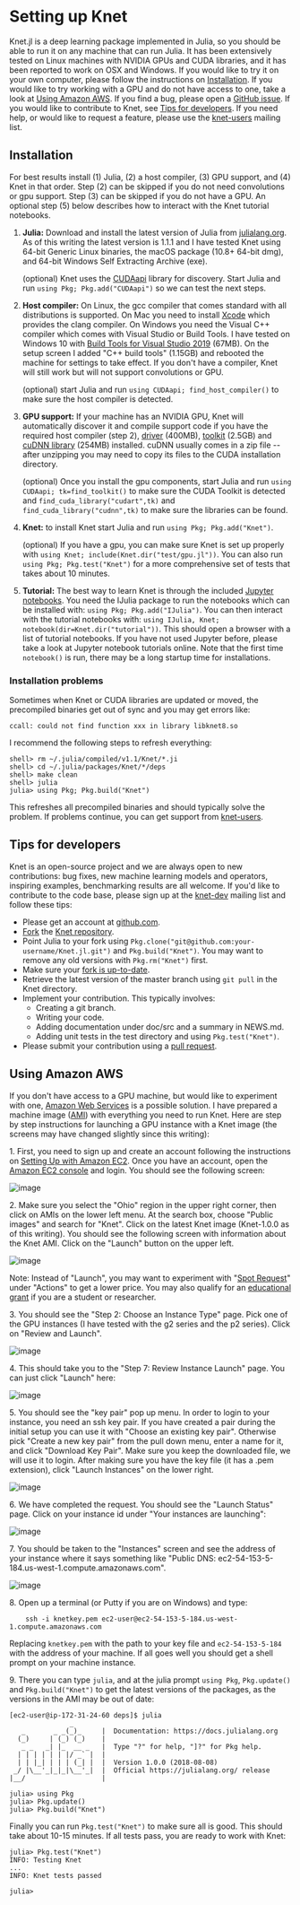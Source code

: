 # Setting up Knet

Knet.jl is a deep learning package implemented in Julia, so you should
be able to run it on any machine that can run Julia. It has been
extensively tested on Linux machines with NVIDIA GPUs and CUDA
libraries, and it has been reported to work on OSX and Windows.  If
you would like to try it on your own computer, please follow the
instructions on [Installation](@ref). If you would like to try working
with a GPU and do not have access to one, take a look at [Using Amazon
AWS](@ref). If you find a bug, please open a [GitHub
issue](https://github.com/denizyuret/Knet.jl/issues). If you would
like to contribute to Knet, see [Tips for developers](@ref). If you
need help, or would like to request a feature, please use the
[knet-users](https://groups.google.com/forum/#!forum/knet-users)
mailing list.

## Installation

For best results install (1) Julia, (2) a host compiler, (3) GPU support, and (4) Knet in that order. Step (2) can be skipped if you do not need convolutions or gpu support. Step (3) can be skipped if you do not have a GPU. An optional step (5) below describes how to interact with the Knet tutorial notebooks.

1. **Julia:** Download and install the latest version of Julia from [julialang.org](http://julialang.org/downloads). As of this writing the latest version is 1.1.1 and I have tested Knet using 64-bit Generic Linux binaries, the macOS package (10.8+ 64-bit dmg), and 64-bit Windows Self Extracting Archive (exe).

   (optional) Knet uses the [CUDAapi](https://github.com/JuliaGPU/CUDAapi.jl) library for discovery. Start Julia and run `using Pkg; Pkg.add("CUDAapi")` so we can test the next steps.

2. **Host compiler:** On Linux, the gcc compiler that comes standard with all distributions is supported. On Mac you need to install [Xcode](https://developer.apple.com/xcode/) which provides the clang compiler. On Windows you need the Visual C++ compiler which comes with Visual Studio or Build Tools. I have tested on Windows 10 with [Build Tools for Visual Studio 2019](https://visualstudio.microsoft.com/downloads)  (67MB). On the setup screen I added "C++ build tools" (1.15GB) and rebooted the machine for settings to take effect. If you don't have a compiler, Knet will still work but will not support convolutions or GPU.

   (optional) start Julia and run `using CUDAapi; find_host_compiler()` to make sure the host compiler is detected.

3. **GPU support:** If your machine has an NVIDIA GPU, Knet will automatically discover it and compile support code if you have the required host compiler (step 2), [driver](http://www.nvidia.com/Download/index.aspx) (400MB), [toolkit](https://developer.nvidia.com/cuda-downloads) (2.5GB) and [cuDNN library](https://developer.nvidia.com/cudnn) (254MB) installed. cuDNN usually comes in a zip file -- after unzipping you may need to copy its files to the CUDA installation directory.

   (optional) Once you install the gpu components, start Julia and run `using CUDAapi; tk=find_toolkit()` to make sure the CUDA Toolkit is detected and `find_cuda_library("cudart",tk)` and `find_cuda_library("cudnn",tk)` to make sure the libraries can be found.

4. **Knet:** to install Knet start Julia and run `using Pkg; Pkg.add("Knet")`.

   (optional) If you have a gpu, you can make sure Knet is set up properly with `using Knet; include(Knet.dir("test/gpu.jl"))`. You can also run `using Pkg; Pkg.test("Knet")` for a more comprehensive set of tests that takes about 10 minutes.

5. **Tutorial:** The best way to learn Knet is through the included [Jupyter notebooks](https://github.com/denizyuret/Knet.jl/tree/master/tutorial). You need the IJulia package to run the notebooks which can be installed with: `using Pkg; Pkg.add("IJulia")`. You can then interact with the tutorial notebooks with: `using IJulia, Knet; notebook(dir=Knet.dir("tutorial"))`. This should open a browser with a list of tutorial notebooks. If you have not used Jupyter before, please take a look at Jupyter notebook tutorials online. Note that the first time `notebook()` is run, there may be a long startup time for installations.

### Installation problems

Sometimes when Knet or CUDA libraries are updated or moved, the
precompiled binaries get out of sync and you may get errors like:

    ccall: could not find function xxx in library libknet8.so

I recommend the following steps to refresh everything:

    shell> rm ~/.julia/compiled/v1.1/Knet/*.ji
    shell> cd ~/.julia/packages/Knet/*/deps
    shell> make clean
    shell> julia
    julia> using Pkg; Pkg.build("Knet")

This refreshes all precompiled binaries and should typically solve the
problem. If problems continue, you can get support from
[knet-users](https://groups.google.com/forum/#!forum/knet-users).

## Tips for developers

Knet is an open-source project and we are always open to new
contributions: bug fixes, new machine learning models and operators,
inspiring examples, benchmarking results are all welcome. If you'd
like to contribute to the code base, please sign up at the
[knet-dev](https://groups.google.com/forum/#!forum/knet-dev) mailing
list and follow these tips:

-   Please get an account at [github.com](https://www.github.com).
-   [Fork](https://help.github.com/articles/fork-a-repo) the [Knet
    repository](https://github.com/denizyuret/Knet.jl).
-   Point Julia to your fork using
    `Pkg.clone("git@github.com:your-username/Knet.jl.git")` and
    `Pkg.build("Knet")`. You may want to remove any old versions with
    `Pkg.rm("Knet")` first.
-   Make sure your [fork is
    up-to-date](https://help.github.com/articles/syncing-a-fork).
-   Retrieve the latest version of the master branch using
    `git pull` in the Knet directory.
-   Implement your contribution.  This typically involves:
    - Creating a git branch.
    - Writing your code.
    - Adding documentation under doc/src and a summary in NEWS.md.
    - Adding unit tests in the test directory and using `Pkg.test("Knet")`.
-   Please submit your contribution using a [pull
    request](https://help.github.com/articles/using-pull-requests).

## Using Amazon AWS

If you don't have access to a GPU machine, but would like to
experiment with one, [Amazon Web Services](https://aws.amazon.com) is
a possible solution. I have prepared a machine image
([AMI](http://docs.aws.amazon.com/AWSEC2/latest/UserGuide/AMIs.html))
with everything you need to run Knet. Here are step by step
instructions for launching a GPU instance with a Knet image (the
screens may have changed slightly since this writing):

1\. First, you need to sign up and create an account following the
instructions on [Setting Up with Amazon
EC2](https://docs.aws.amazon.com/AWSEC2/latest/UserGuide/get-set-up-for-amazon-ec2.html).
Once you have an account, open the [Amazon EC2
console](https://console.aws.amazon.com/ec2) and login. You should see
the following screen:

![image](images/aws01.png)

2\. Make sure you select the "Ohio" region in the upper right
corner, then click on AMIs on the lower left menu. At the search box,
choose "Public images" and search for "Knet". Click on the latest Knet
image (Knet-1.0.0 as of this writing). You should see the following
screen with information about the Knet AMI. Click on the "Launch" button
on the upper left.

![image](images/aws02.png)

Note: Instead of "Launch", you may want to experiment with "[Spot
Request](https://aws.amazon.com/ec2/spot/pricing)" under "Actions" to
get a lower price. You may also qualify for an [educational
grant](https://aws.amazon.com/grants) if you are a student or
researcher.

3\. You should see the "Step 2: Choose an Instance Type" page. Pick
one of the GPU instances (I have tested with the g2 series and the p2
series). Click on "Review and Launch".

![image](images/aws03.png)

4\. This should take you to the "Step 7: Review Instance Launch" page.
You can just click "Launch" here:

![image](images/aws04.png)

5\. You should see the "key pair" pop up menu. In order to login to your
instance, you need an ssh key pair. If you have created a pair during
the initial setup you can use it with "Choose an existing key pair".
Otherwise pick "Create a new key pair" from the pull down menu, enter a
name for it, and click "Download Key Pair". Make sure you keep the
downloaded file, we will use it to login. After making sure you have the
key file (it has a .pem extension), click "Launch Instances" on the
lower right.

![image](images/aws05.png)

6\. We have completed the request. You should see the "Launch Status"
page. Click on your instance id under "Your instances are launching":

![image](images/aws06.png)

7\. You should be taken to the "Instances" screen and see the address of
your instance where it says something like "Public DNS:
ec2-54-153-5-184.us-west-1.compute.amazonaws.com".

![image](images/aws07.png)

8\.  Open up a terminal (or Putty if you are on Windows) and type:

        ssh -i knetkey.pem ec2-user@ec2-54-153-5-184.us-west-1.compute.amazonaws.com

Replacing `knetkey.pem` with the path to your key file and
`ec2-54-153-5-184` with the address of your machine. If all goes well
you should get a shell prompt on your machine instance.

9\. There you can type `julia`, and at the julia prompt `using Pkg`, `Pkg.update()` and
`Pkg.build("Knet")` to get the latest versions of the packages, as the versions in the AMI
may be out of date:

    [ec2-user@ip-172-31-24-60 deps]$ julia
                   _
       _       _ _(_)_     |  Documentation: https://docs.julialang.org
      (_)     | (_) (_)    |
       _ _   _| |_  __ _   |  Type "?" for help, "]?" for Pkg help.
      | | | | | | |/ _` |  |
      | | |_| | | | (_| |  |  Version 1.0.0 (2018-08-08)
     _/ |\__'_|_|_|\__'_|  |  Official https://julialang.org/ release
    |__/                   |
    
    julia> using Pkg
    julia> Pkg.update()
    julia> Pkg.build("Knet")

Finally you can run `Pkg.test("Knet")` to make sure all is good. This should take about
10-15 minutes. If all tests pass, you are ready to work with Knet:


    julia> Pkg.test("Knet")
    INFO: Testing Knet
    ...
    INFO: Knet tests passed

    julia> 
